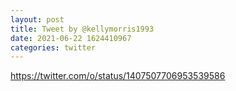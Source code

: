 ```yaml
--- 
layout: post 
title: Tweet by @kellymorris1993 
date: 2021-06-22 1624410967 
categories: twitter 
--- 
```

https://twitter.com/o/status/1407507706953539586